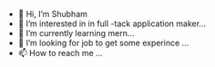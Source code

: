 - 👋 Hi, I’m Shubham
- 👀 I’m interested in in full -tack application maker...
- 🌱 I’m currently learning  mern...
- 💞️ I’m looking for job to get some experince ...
- 📫 How to reach me ...


<!---
848838/848838 is a ✨ special ✨ repository because its `README.md` (this file) appears on your GitHub profile.
You can click the Preview link to take a look at your changes.
--->
